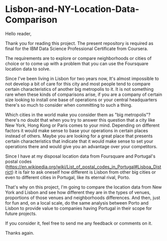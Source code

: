 # Lisbon-and-NY-Location-Data-Comparison

Hello reader,

Thank you for reading this project. The present repository is required as final for the IBM Data Science Professional Certificate from Coursera.

The requirements are to explore or compare neighborhoods or cities of choice or to come up with a problem that you can use the Foursquare location data to solve.

Since I've been living in Lisbon for two years now, It's almost impossible to not develop a bit of care for this city and most people tend to compare certain characteristics of another big metropolis to it. It is not something rare when these kinds of comparisons arise, if you are a company of certain size looking to install one base of operations or your central headquarters there's so much to consider when committing to such a thing.

Which cities in the world make you consider them as "big metropolis"? there's no doubt that when you try to answer this question that a city like New York, Hong Kong or Paris comes to your mind. Depending on different factors it would make sense to base your operations in certain places instead of others. Maybe you are looking for a great place that presents certain characteristics that indicate that it would make sense to set your operations there and would give you an advantage over your competitors.

Since I have at my disposal location data from Foursquare and Portugal's postal codes (https://en.wikipedia.org/wiki/List_of_postal_codes_in_Portugal#Lisboa_District) it is fair to ask oneself how different is Lisbon from other big cities or even to different cities in Portugal, like its eternal rival, Porto.

That's why on this project, I'm going to compare the location data from New York and Lisbon and see how different they are in the types of venues, proportions of those venues and neighborhoods differences. And then, just for fun and, on a local scale, do the same analysis between Porto and Lisbon to provide value to companies having Portugal in their scope for future projects.

If you consider it, feel free to send me any feedback or comments on it.

Thanks again.
